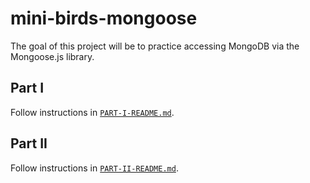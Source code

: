 # mini-birds-mongoose

The goal of this project will be to practice accessing MongoDB via the Mongoose.js library.

## Part I

Follow instructions in [`PART-I-README.md`](https://github.com/kendagriff/mini-birds-mongoose/blob/master/PART-I-README.md).

## Part II

Follow instructions in [`PART-II-README.md`](https://github.com/kendagriff/mini-birds-mongoose/blob/master/PART-II-README.md).
